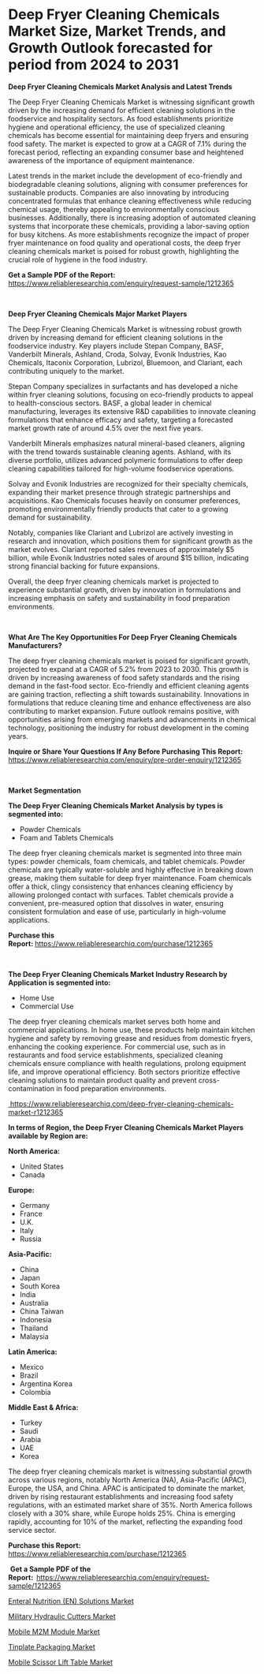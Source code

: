 <p><h1>Deep Fryer Cleaning Chemicals Market Size, Market Trends, and Growth Outlook forecasted for period from 2024 to 2031</h1></p><p><strong>Deep Fryer Cleaning Chemicals Market Analysis and Latest Trends</strong></p>
<p><p>The Deep Fryer Cleaning Chemicals Market is witnessing significant growth driven by the increasing demand for efficient cleaning solutions in the foodservice and hospitality sectors. As food establishments prioritize hygiene and operational efficiency, the use of specialized cleaning chemicals has become essential for maintaining deep fryers and ensuring food safety. The market is expected to grow at a CAGR of 7.1% during the forecast period, reflecting an expanding consumer base and heightened awareness of the importance of equipment maintenance.</p><p>Latest trends in the market include the development of eco-friendly and biodegradable cleaning solutions, aligning with consumer preferences for sustainable products. Companies are also innovating by introducing concentrated formulas that enhance cleaning effectiveness while reducing chemical usage, thereby appealing to environmentally conscious businesses. Additionally, there is increasing adoption of automated cleaning systems that incorporate these chemicals, providing a labor-saving option for busy kitchens. As more establishments recognize the impact of proper fryer maintenance on food quality and operational costs, the deep fryer cleaning chemicals market is poised for robust growth, highlighting the crucial role of hygiene in the food industry.</p></p>
<p><strong>Get a Sample PDF of the Report:&nbsp;</strong> <a href="https://www.reliableresearchiq.com/enquiry/request-sample/1212365?utm_campaign=1106&utm_medium=2&utm_source=Github&utm_content=ia&utm_term=06102024&utm_id=deep-fryer-cleaning-chemicals">https://www.reliableresearchiq.com/enquiry/request-sample/1212365</a></p>
<p>&nbsp;</p>
<p><strong>Deep Fryer Cleaning Chemicals Major Market Players</strong></p>
<p><p>The Deep Fryer Cleaning Chemicals Market is witnessing robust growth driven by increasing demand for efficient cleaning solutions in the foodservice industry. Key players include Stepan Company, BASF, Vanderbilt Minerals, Ashland, Croda, Solvay, Evonik Industries, Kao Chemicals, Itaconix Corporation, Lubrizol, Bluemoon, and Clariant, each contributing uniquely to the market.</p><p>Stepan Company specializes in surfactants and has developed a niche within fryer cleaning solutions, focusing on eco-friendly products to appeal to health-conscious sectors. BASF, a global leader in chemical manufacturing, leverages its extensive R&D capabilities to innovate cleaning formulations that enhance efficacy and safety, targeting a forecasted market growth rate of around 4.5% over the next five years.</p><p>Vanderbilt Minerals emphasizes natural mineral-based cleaners, aligning with the trend towards sustainable cleaning agents. Ashland, with its diverse portfolio, utilizes advanced polymeric formulations to offer deep cleaning capabilities tailored for high-volume foodservice operations. </p><p>Solvay and Evonik Industries are recognized for their specialty chemicals, expanding their market presence through strategic partnerships and acquisitions. Kao Chemicals focuses heavily on consumer preferences, promoting environmentally friendly products that cater to a growing demand for sustainability.</p><p>Notably, companies like Clariant and Lubrizol are actively investing in research and innovation, which positions them for significant growth as the market evolves. Clariant reported sales revenues of approximately $5 billion, while Evonik Industries noted sales of around $15 billion, indicating strong financial backing for future expansions.</p><p>Overall, the deep fryer cleaning chemicals market is projected to experience substantial growth, driven by innovation in formulations and increasing emphasis on safety and sustainability in food preparation environments.</p></p>
<p>&nbsp;</p>
<p><strong>What Are The Key Opportunities For Deep Fryer Cleaning Chemicals Manufacturers?</strong></p>
<p><p>The deep fryer cleaning chemicals market is poised for significant growth, projected to expand at a CAGR of 5.2% from 2023 to 2030. This growth is driven by increasing awareness of food safety standards and the rising demand in the fast-food sector. Eco-friendly and efficient cleaning agents are gaining traction, reflecting a shift towards sustainability. Innovations in formulations that reduce cleaning time and enhance effectiveness are also contributing to market expansion. Future outlook remains positive, with opportunities arising from emerging markets and advancements in chemical technology, positioning the industry for robust development in the coming years.</p></p>
<p><strong>Inquire or Share Your Questions If Any Before Purchasing This Report:</strong> <a href="https://www.reliableresearchiq.com/enquiry/pre-order-enquiry/1212365?utm_campaign=1106&utm_medium=2&utm_source=Github&utm_content=ia&utm_term=06102024&utm_id=deep-fryer-cleaning-chemicals">https://www.reliableresearchiq.com/enquiry/pre-order-enquiry/1212365</a></p>
<p>&nbsp;</p>
<p><strong>Market Segmentation</strong></p>
<p><strong>The Deep Fryer Cleaning Chemicals Market Analysis by types is segmented into:</strong></p>
<p><ul><li>Powder Chemicals</li><li>Foam and Tablets Chemicals</li></ul></p>
<p><p>The deep fryer cleaning chemicals market is segmented into three main types: powder chemicals, foam chemicals, and tablet chemicals. Powder chemicals are typically water-soluble and highly effective in breaking down grease, making them suitable for deep fryer maintenance. Foam chemicals offer a thick, clingy consistency that enhances cleaning efficiency by allowing prolonged contact with surfaces. Tablet chemicals provide a convenient, pre-measured option that dissolves in water, ensuring consistent formulation and ease of use, particularly in high-volume applications.</p></p>
<p><strong>Purchase this Report:&nbsp;</strong><a href="https://www.reliableresearchiq.com/purchase/1212365?utm_campaign=1106&utm_medium=2&utm_source=Github&utm_content=ia&utm_term=06102024&utm_id=deep-fryer-cleaning-chemicals">https://www.reliableresearchiq.com/purchase/1212365</a></p>
<p>&nbsp;</p>
<p><strong>The Deep Fryer Cleaning Chemicals Market Industry Research by Application is segmented into:</strong></p>
<p><ul><li>Home Use</li><li>Commercial Use</li></ul></p>
<p><p>The deep fryer cleaning chemicals market serves both home and commercial applications. In home use, these products help maintain kitchen hygiene and safety by removing grease and residues from domestic fryers, enhancing the cooking experience. For commercial use, such as in restaurants and food service establishments, specialized cleaning chemicals ensure compliance with health regulations, prolong equipment life, and improve operational efficiency. Both sectors prioritize effective cleaning solutions to maintain product quality and prevent cross-contamination in food preparation environments.</p></p>
<p><a href="https://www.reliableresearchiq.com/deep-fryer-cleaning-chemicals-market-r1212365?utm_campaign=1106&utm_medium=2&utm_source=Github&utm_content=ia&utm_term=06102024&utm_id=deep-fryer-cleaning-chemicals">&nbsp;https://www.reliableresearchiq.com/deep-fryer-cleaning-chemicals-market-r1212365</a></p>
<p><strong>In terms of Region, the Deep Fryer Cleaning Chemicals Market Players available by Region are:</strong></p>
<p>
    <p> <strong> North America: </strong>
        <ul>
            <li>United States</li>
            <li>Canada</li>
        </ul>
        </p> 
    <p> <strong> Europe: </strong>
        <ul>
            <li>Germany</li>
            <li>France</li>
            <li>U.K.</li>
            <li>Italy</li>
            <li>Russia</li>
        </ul>
        </p> 
    <p> <strong> Asia-Pacific: </strong>
        <ul>
            <li>China</li>
            <li>Japan</li>
            <li>South Korea</li>
            <li>India</li>
            <li>Australia</li>
            <li>China Taiwan</li>
            <li>Indonesia</li>
            <li>Thailand</li>
            <li>Malaysia</li>
        </ul>
        </p> 
    <p> <strong> Latin America: </strong>
        <ul>
            <li>Mexico</li>
            <li>Brazil</li>
            <li>Argentina Korea</li>
            <li>Colombia</li>
        </ul>
        </p> 
    <p> <strong> Middle East & Africa: </strong>
        <ul>
            <li>Turkey</li>
            <li>Saudi</li>
            <li>Arabia</li>
            <li>UAE</li>
            <li>Korea</li>
        </ul>
    </p>
    </p>
<p><p>The deep fryer cleaning chemicals market is witnessing substantial growth across various regions, notably North America (NA), Asia-Pacific (APAC), Europe, the USA, and China. APAC is anticipated to dominate the market, driven by rising restaurant establishments and increasing food safety regulations, with an estimated market share of 35%. North America follows closely with a 30% share, while Europe holds 25%. China is emerging rapidly, accounting for 10% of the market, reflecting the expanding food service sector.</p></p>
<p><strong>Purchase this Report: </strong><a href="https://www.reliableresearchiq.com/purchase/1212365?utm_campaign=1106&utm_medium=2&utm_source=Github&utm_content=ia&utm_term=06102024&utm_id=deep-fryer-cleaning-chemicals">https://www.reliableresearchiq.com/purchase/1212365</a></p>
<p>&nbsp;<strong>Get a Sample PDF of the Report:&nbsp;&nbsp;</strong><a href="https://www.reliableresearchiq.com/enquiry/request-sample/1212365?utm_campaign=1106&utm_medium=2&utm_source=Github&utm_content=ia&utm_term=06102024&utm_id=deep-fryer-cleaning-chemicals">https://www.reliableresearchiq.com/enquiry/request-sample/1212365</a></p>
<p><strong></strong></p>
<p><p><a href="https://github.com/denzelze5o/Market-Research-Report-List-1/blob/main/enteral-nutrition-en-solutions-market.md?utm_campaign=1106&utm_medium=2&utm_source=Github&utm_content=ia&utm_term=06102024&utm_id=deep-fryer-cleaning-chemicals">Enteral Nutrition (EN) Solutions Market</a></p><p><a href="https://github.com/AlbanaGurakuqi475/Market-Research-Report-List-1/blob/main/military-hydraulic-cutters-market.md?utm_campaign=1106&utm_medium=2&utm_source=Github&utm_content=ia&utm_term=06102024&utm_id=deep-fryer-cleaning-chemicals">Military Hydraulic Cutters Market</a></p><p><a href="https://issuu.com/reportprime-2/docs/mobile-m2m-module-market-size-2030._331bb1c307abfa?utm_campaign=1106&utm_medium=2&utm_source=Github&utm_content=ia&utm_term=06102024&utm_id=deep-fryer-cleaning-chemicals">Mobile M2M Module Market</a></p><p><a href="https://medium.com/@tony.jax/strategic-roadmap-global-tinplate-packaging-market-insights-and-opportunities-2024-2031-da2b52fd6e09?utm_campaign=1106&utm_medium=2&utm_source=Github&utm_content=ia&utm_term=06102024&utm_id=deep-fryer-cleaning-chemicals">Tinplate Packaging Market</a></p><p><a href="https://www.linkedin.com/pulse/mobile-scissor-lift-table-market-overview-global-trends-future-gqwze?utm_campaign=1106&utm_medium=2&utm_source=Github&utm_content=ia&utm_term=06102024&utm_id=deep-fryer-cleaning-chemicals">Mobile Scissor Lift Table Market</a></p></p>